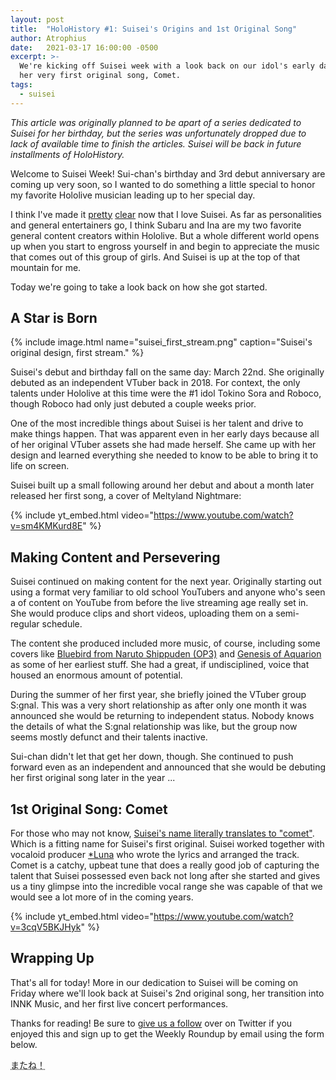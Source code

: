 ```yaml
---
layout: post
title:  "HoloHistory #1: Suisei's Origins and 1st Original Song"
author: Atrophius
date:   2021-03-17 16:00:00 -0500
excerpt: >-
  We're kicking off Suisei week with a look back on our idol's early days and
  her very first original song, Comet.
tags:
  - suisei
---
```


*This article was originally planned to be apart of a series dedicated to Suisei
for her birthday, but the series was unfortunately dropped due to lack of
available time to finish the articles. Suisei will be back in future
installments of HoloHistory.*

Welcome to Suisei Week! Sui-chan's birthday and 3rd debut anniversary are coming
up very soon, so I wanted to do something a little special to honor my favorite
Hololive musician leading up to her special day.

I think I've made it [pretty][pretty] [clear][clear] now that I love Suisei. As
far as personalities and general entertainers go, I think Subaru and Ina are my
two favorite general content creators within Hololive. But a whole different
world opens up when you start to engross yourself in and begin to appreciate the
music that comes out of this group of girls. And Suisei is up at the top of that
mountain for me.

Today we're going to take a look back on how she got started.

## A Star is Born

{% include image.html name="suisei_first_stream.png" caption="Suisei's original design, first stream." %}

Suisei's debut and birthday fall on the same day: March 22nd. She originally
debuted as an independent VTuber back in 2018. For context, the only talents
under Hololive at this time were the #1 idol Tokino Sora and Roboco, though
Roboco had only just debuted a couple weeks prior.

One of the most incredible things about Suisei is her talent and drive to make
things happen. That was apparent even in her early days because all of her
original VTuber assets she had made herself. She came up with her design and
learned everything she needed to know to be able to bring it to life on screen.

Suisei built up a small following around her debut and about a month later
released her first song, a cover of Meltyland Nightmare:

{% include yt_embed.html video="https://www.youtube.com/watch?v=sm4KMKurd8E" %}

## Making Content and Persevering

Suisei continued on making content for the next year. Originally starting out
using a format very familiar to old school YouTubers and anyone who's seen a
of content on YouTube from before the live streaming age really set in. She
would produce clips and short videos, uploading them on a semi-regular schedule.

The content she produced included more music, of course, including some covers
like [Bluebird from Naruto Shippuden (OP3)][bluebird] and
[Genesis of Aquarion][genesis] as some of her earliest stuff. She had a great,
if undisciplined, voice that housed an enormous amount of potential.

During the summer of her first year, she briefly joined the VTuber group S:gnal.
This was a very short relationship as after only one month it was announced she
would be returning to independent status. Nobody knows the details of what the
S:gnal relationship was like, but the group now seems mostly defunct and their
talents inactive.

Sui-chan didn't let that get her down, though. She continued to push forward
even as an independent and announced that she would be debuting her first
original song later in the year ...

## 1st Original Song: Comet

For those who may not know,
[Suisei's name literally translates to "comet"][translate]. Which is a fitting
name for Suisei's first original. Suisei worked together with vocaloid
producer [*Luna][luna] who wrote the lyrics and arranged the track. Comet is
a catchy, upbeat tune that does a really good job of capturing the talent that
Suisei possessed even back not long after she started and gives us a tiny
glimpse into the incredible vocal range she was capable of that we would see a
lot more of in the coming years.

{% include yt_embed.html video="https://www.youtube.com/watch?v=3cqV5BKJHyk" %}

## Wrapping Up

That's all for today! More in our dedication to Suisei will be coming on Friday
where we'll look back at Suisei's 2nd original song, her transition into INNK
Music, and her first live concert performances.

Thanks for reading! Be sure to [give us a follow][TWIHLTwitter] over on Twitter
if you enjoyed this and sign up to get the Weekly Roundup by email using the
form below.

<abbr title="See you!">またね！</abbr>

[pretty]: </about/>
[clear]: </posts/holoday-3/>
[translate]: <https://jisho.org/search/%E3%81%99%E3%81%84%E3%81%9B%E3%81%84>
[bluebird]: <https://www.youtube.com/watch?v=PerzMoTou-k>
[genesis]: <https://www.youtube.com/watch?v=_8eUrkYNnLY>
[luna]: <https://twitter.com/Luna_miko00>
[TWIHLTwitter]: <https://twitter.com/WeekInHololive>
[TWIHLResources]: </resources>